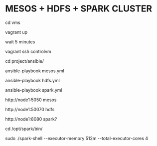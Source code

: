 MESOS + HDFS + SPARK CLUSTER
===========================
cd vms

vagrant up

wait 5 minutes

vagrant ssh controlvm

cd project/ansible/

ansible-playbook mesos.yml 

ansible-playbook hdfs.yml 

ansible-playbook spark.yml 

http://node1:5050  	mesos

http://node1:50070	hdfs

http://node1:8080	spark?

cd /opt/spark/bin/

sudo ./spark-shell --executor-memory 512m --total-executor-cores 4

